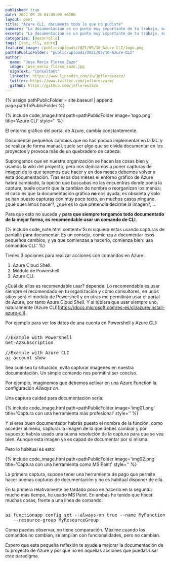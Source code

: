 ```yaml
---
published: true
date: 2021-05-10 04:00:00 +0100
layout: post
title: "Azure CLI, documenta todo lo que no pudiste"
summary: "La documentación es un punto muy importante de tu trabajo, máxime en un entorno como Azure. Os dejo un pequeño consejo para tu dia a dia."
excerpt: "La documentación es un punto muy importante de tu trabajo, máxime en un entorno como Azure. Usar Azure CLI es una forma optima para documentar, veamos por qué."
categories: [Desarrollo]
tags: [iac, cli, azure]
featured_image: /public/uploads/2021/05/10-Azure-CLI/logo.png
pathToPublicFolder: "public/uploads/2021/05/10-Azure-CLI"
author:
  name: "Jose María Flores Zazo"
  image: jose_maria_flores_zazo.jpg
  signText: "Consultant"
  linkedin: https://www.linkedin.com/in/jmfloreszazo/
  twitter: https://www.twitter.com/jmfloreszazo/
  github: https://github.com/jmfloreszazo
---
```

{% assign pathPublicFolder = site.baseurl | append: page.pathToPublicFolder %}

{% include code_image.html path=pathPublicFolder
image='logo.png'
title='Azure CLI'
style=''
%}


El entorno gráfico del portal de Azure, cambia constantemente.

Documentar pequeños cambios que no has podido implementar en la IaC y se realiza de forma manual, suele ser algo que se olvida documentar en los proyectos y provoca más de un quebradero de cabeza.

Supongamos que en nuestra organización se hacen las cosas bien y usamos la wiki del proyecto, pero nos dedicamos a poner capturas de imagen de lo que tenemos que hacer y en dos meses debemos volver a esta documentación. Tras esos dos meses el entorno gráfico de Azure habrá cambiado, la opción que buscabas no las encuentras donde ponía la captura, suele ocurrir que la cambian de nombre o reorganizan los menús; el caso es que la documentación gráfica **no** nos ayuda, es obsoleta y solo se han puesto capturas con muy poco texto, en muchos casos ninguno, ¿qué queríamos hacer?, ¿qué es lo que pretendía decirme la imagen?, ...

Para que esto no suceda y **para que siempre tengamos todo documentado de la mejor forma, es recomendable usar un comando de CLI**.

{% include code_note.html 
content='Si ni siquiera estas usando capturas de pantalla para documentar. Es un consejo, comienza a documentar esos pequeños cambios, y ya que comienzas a hacerlo, comienza bien: usa comandos CLI.'
%}

Tienes 3 opciones para realizar acciones con comandos en Azure:

1.	Azure Cloud Shell.
2.	Módulo de Powershell.
3.	Azure CLI.

¿Cuál de ellos es recomendable usar? depende. Lo recomendable es usar siempre el recomendado en tu organización y como consultores, en unos sitios será el modulo de Powershell y en otras me permitirán usar el portal de Azure, por tanto Azure Cloud Shell. Y si tubiera que usar siempre uno, naturalmente (Azure CLI)[https://docs.microsoft.com/es-es/cli/azure/install-azure-cli].

Por ejemplo para ver los datos de una cuenta en Powershell y Azure CLI:

<pre data-enlighter-language="Powerhsell">  
//Example with Powershell
Get-AzSubscription

//Example with Azure CLI
az account show
</pre>  

Sea cual sea tu situación, evita capturar imágenes en nuestra documentación. Un simple comando nos permitirá ser conciso.

Por ejemplo, imaginemos que debemos activar en una Azure Function la configuración _Allways on_.

Una captura cuidad para documentación sería:

{% include code_image.html path=pathPublicFolder
image='img01.png'
title='Captura con una herramienta más profesional'
style=''
%}

Y si eres buen documentador habrás puesto el nombre de la función, como acceder al menú, capturar la imagen de lo que debes cambiar y por supuesto habrás usado una buena resolución de la captura para que se vea bien. Aunque esta imagen ya es capad de documentar por sí misma.

Pero lo habitual es esto:

{% include code_image.html path=pathPublicFolder
image='img02.png'
title='Captura con una herramienta como MS Paint'
style=''
%}

La primera captura, supone tener una herramienta de pago que permite hacer buenas capturas de documentación y no es habitual disponer de ella.

En la primera relativamente he tardado poco en hacerlo en la segunda mucho más tiempo, he usado MS Paint. En ambas he tenido que hacer muchas cosas, frente a una línea de comando:

<pre data-enlighter-language="Powerhsell">  
az functionapp config set --always-on true --name MyFunctionApp 
   --resource-group MyResourceGroup
</pre>  

Como puedes observar, no tiene comparación. Máxime cuando los comandos no cambian, se amplían con funcionalidades, pero no cambian.

Espero que esta pequeña reflexión te ayude a mejorar la documentación de tu proyecto de Azure y por qué no en aquellas acciones que puedas usar este paradigma.

